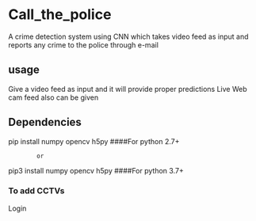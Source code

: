 # Call_the_police
A crime detection system using CNN which takes video feed as input and reports any crime to the police through e-mail

## usage
Give a video feed as input and it will provide proper predictions
Live Web cam feed also can be given

## Dependencies
pip install numpy opencv h5py ####For python 2.7+

            or

pip3 install numpy opencv h5py ####For python 3.7+


### To add CCTVs
Login



